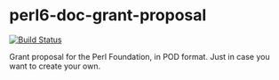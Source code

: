 # perl6-doc-grant-proposal

[![Build Status](https://travis-ci.org/JJ/perl6-doc-grant-proposal.svg?branch=master)](https://travis-ci.org/JJ/perl6-doc-grant-proposal)

Grant proposal for the Perl Foundation, in POD format. Just in case
you want to create your own.
